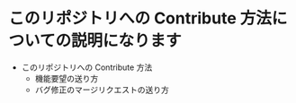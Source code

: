 # このリポジトリへの Contribute 方法についての説明になります

- このリポジトリへの Contribute 方法
  - 機能要望の送り方
  - バグ修正のマージリクエストの送り方
